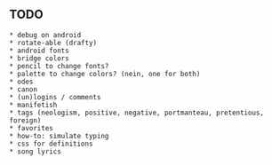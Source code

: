 <!-- git push https://tyrannothesauruslex@github.com/tyrannothesauruslex/tlex_heroku.git branch_name -->

## TODO


    * debug on android
    * rotate-able (drafty)
    * android fonts
    * bridge colors
    * pencil to change fonts?
    * palette to change colors? (nein, one for both)
    * odes
    * canon
    * (un)logins / comments
    * manifetish
    * tags (neologism, positive, negative, portmanteau, pretentious, foreign)
    * favorites
    * how-to: simulate typing
    * css for definitions
    * song lyrics


